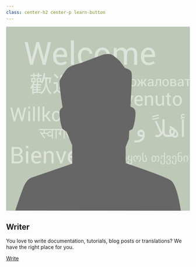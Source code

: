 ```yaml
---
class: center-h2 center-p learn-button
---
```

![Writing documentation](writer.jpg?class=s-circle,circle-button)

## Writer

You love to write documentation, tutorials, blog posts or translations? We have the right place for you.

[Write  <i class="fa fa-long-arrow-right" aria-hidden="true"></i>](https://wiki.scribus.net/canvas/Development)
